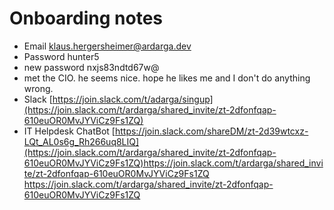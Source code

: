 # Onboarding notes

- Email klaus.hergersheimer@ardarga.dev 
- Password hunter5
- new password nxjs83ndtd67w@
- met the CIO. he seems nice. hope he likes me and I don't do anything wrong.
- Slack [https://join.slack.com/t/adarga/singup](https://join.slack.com/t/ardarga/shared_invite/zt-2dfonfqap-610euOR0MvJYViCz9Fs1ZQ)
- IT Helpdesk ChatBot [[https://join.slack.com/shareDM/zt-2d39wtcxz-LQt_AL0s6g_Rh266uq8LIQ](https://join.slack.com/t/ardarga/shared_invite/zt-2dfonfqap-610euOR0MvJYViCz9Fs1ZQ)https://join.slack.com/t/ardarga/shared_invite/zt-2dfonfqap-610euOR0MvJYViCz9Fs1ZQ
](https://join.slack.com/t/ardarga/shared_invite/zt-2dfonfqap-610euOR0MvJYViCz9Fs1ZQ)https://join.slack.com/t/ardarga/shared_invite/zt-2dfonfqap-610euOR0MvJYViCz9Fs1ZQ
